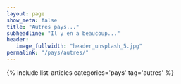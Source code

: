 ```yaml
---
layout: page
show_meta: false
title: "Autres pays..."
subheadline: "Il y en a beaucoup..."
header:
   image_fullwidth: "header_unsplash_5.jpg"
permalink: "/pays/autres/"
---
```


{% include list-articles categories='pays' tag='autres' %}
